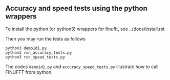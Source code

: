 ## Accuracy and speed tests using the python wrappers

To install the python (or python3) wrappers for finufft, see ../docs/install.rst

Then you may run the tests as follows

```
python3 demo1d1.py
python3 run_accuracy_tests.py
python3 run_speed_tests.py
```

The codes `demo1d1.py` and `accuracy_speed_tests.py` illustrate how to call
FINUFFT from python.
